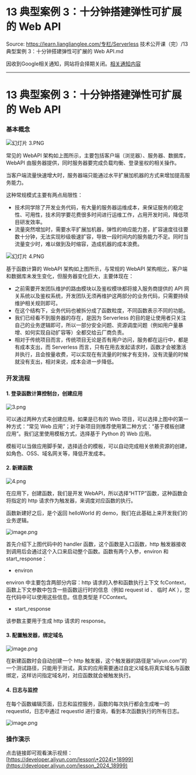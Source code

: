 # 13 典型案例 3：十分钟搭建弹性可扩展的 Web API 

Source: https://learn.lianglianglee.com/专栏/Serverless 技术公开课（完）/13 典型案例 3：十分钟搭建弹性可扩展的 Web API.md

因收到Google相关通知，网站将会择期关闭。[相关通知内容](https://lumendatabase.org/notices/44265620)

---

# 13 典型案例 3：十分钟搭建弹性可扩展的 Web API

### 基本概念

![幻灯片 3.PNG](assets/2020-09-21-060728.png)

常见的 WebAPI 架构如上图所示，主要包括客户端（浏览器）、服务器、数据库，WebAPI 由服务器提供，同时服务器要完成负载均衡、登录鉴权的相关操作。

当客户端流量快速增大时，服务器端只能通过水平扩展加机器的方式来增加提高服务能力。

这种常规模式主要有两点局限性：

* 技术同学除了开发业务代码，有大量的服务器运维成本，来保证服务的稳定性、可用性，技术同学要花费很多时间进行运维工作，占用开发时间，降低项目研发效率。
* 流量突然增加时，需要水平扩展加机器，弹性的响应能力差，扩容速度往往要数十分钟，无法实现秒级极速扩容，导致一段时间内的服务能力不足。同时当流量变少时，难以做到及时缩容，造成机器的成本浪费。

![幻灯片 4.PNG](assets/2020-09-21-060730.png)

基于函数计算的 WebAPI 架构如上图所示，与常规的 WebAPI 架构相比，客户端和数据库未发生变化，但服务器变化巨大，主要体现在：

* 之前需要开发团队维护的路由模块以及鉴权模块都将接入服务商提供的 API 网关系统以及鉴权系统，开发团队无须再维护这两部分的业务代码，只需要持续维护相关规则即可。
* 在这个结构下，业务代码也被拆分成了函数粒度，不同函数表示不同的功能。
* 我们已经看不到服务器的存在，是因为 Serverless 的目的是让使用者只关注自己的业务逻辑即可，所以一部分安全问题、资源调度问题（例如用户量暴增、如何实现自动扩容等）全都交给云厂商负责。
* 相对于传统项目而言，传统项目无论是否有用户访问，服务都在运行中，都是有成本支出，而 Serverless 而言，只有在用去发起请求时，函数才会被激活并执行，且会按量收费，可以实现在有流量的时候才有支持，没有流量的时候就没有支出，相对来说，成本会进一步降低。

### 开发流程

#### 1. 登录函数计算控制台，创建应用

![3.png](assets/2020-09-21-60731.png)

可以通过两种方式来创建应用，如果是已有的 Web 项目，可以选择上图中的第一种方式：“常见 Web 应用”；对于新项目则推荐使用第二种方式：“基于模板创建应用”。我们这里使用模板方式，选择基于 Python 的 Web 应用。

模板可以当做应用脚手架，选择适合的模板，可以自动完成相关依赖资源的创建，如角色、OSS、域名网关等，降低开发成本。

#### 2. 新建函数

![4.png](assets/2020-09-21-060733.png)

在应用下，创建函数，我们是开发 WebAPI，所以选择“HTTP”函数，这种函数会将指定的 http 请求作为触发器，来调度对应函数的执行。

函数新建好之后，是个返回 helloWorld 的 demo，我们在此基础上来开发我们的业务逻辑。

![image.png](assets/2020-09-21-060734.png)

首先介绍下上图代码中的 handler 函数，这个函数是入口函数，http 触发器接收到调用后会通过这个入口来启动整个函数。函数有两个入参，environ 和 start\_response：

* environ

environ 中主要包含两部分内容：http 请求的入参和函数执行上下文 fcContext，函数上下文参数中包含一些函数运行时的信息（例如 request id 、 临时 AK ），您在代码中可以使用这些信息。信息类型是 FCContext。

* start\_response

该参数主要用于生成 http 请求的 response。

#### 3. 配置触发器，绑定域名

![image.png](assets/2020-09-21-060736.png)

在新建函数时会自动创建一个 http 触发器，这个触发器的路径是“aliyun.com”的一个测试路径，只能用于测试，真实的应用需要通过自定义域名将真实域名与函数绑定，这样访问指定域名时，对应函数就会被触发执行。

#### 4. 日志与监控

在每个函数编辑页面，日志和监控服务，函数的每次执行都会生成唯一的 requestId，日志中通过 requestId 进行查询，看到本次函数执行的所有日志。

![image.png](assets/2020-09-21-060739.png)

### 操作演示

点击链接即可观看演示视频：[https://developer.aliyun.com/lesson\*2024\*18999](https://developer.aliyun.com/lesson_2024_18999)